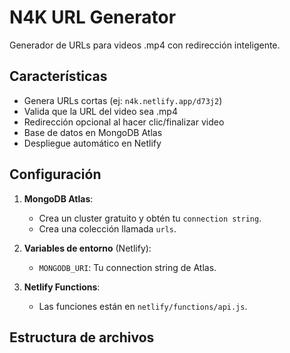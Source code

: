 # N4K URL Generator

Generador de URLs para videos .mp4 con redirección inteligente.

## Características
- Genera URLs cortas (ej: `n4k.netlify.app/d73j2`)
- Valida que la URL del video sea .mp4
- Redirección opcional al hacer clic/finalizar video
- Base de datos en MongoDB Atlas
- Despliegue automático en Netlify

## Configuración
1. **MongoDB Atlas**:
   - Crea un cluster gratuito y obtén tu `connection string`.
   - Crea una colección llamada `urls`.

2. **Variables de entorno** (Netlify):
   - `MONGODB_URI`: Tu connection string de Atlas.

3. **Netlify Functions**:
   - Las funciones están en `netlify/functions/api.js`.

## Estructura de archivos

